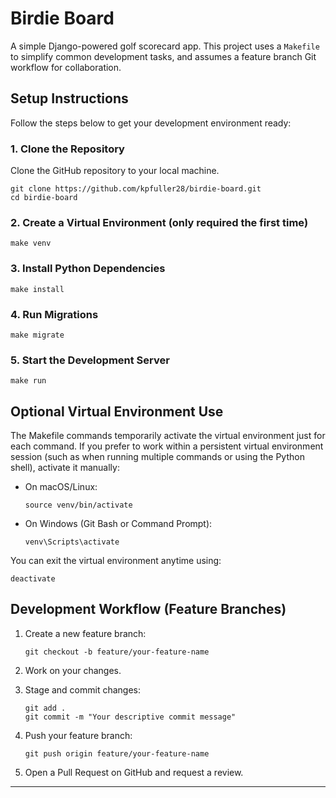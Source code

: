 # Birdie Board

A simple Django-powered golf scorecard app. This project uses a `Makefile` to simplify common development tasks, and assumes a feature branch Git workflow for collaboration.

## Setup Instructions

Follow the steps below to get your development environment ready:

### 1. Clone the Repository

Clone the GitHub repository to your local machine.

    git clone https://github.com/kpfuller28/birdie-board.git
    cd birdie-board

### 2. Create a Virtual Environment (only required the first time)

    make venv

### 3. Install Python Dependencies

    make install

### 4. Run Migrations

    make migrate

### 5. Start the Development Server

    make run

## Optional Virtual Environment Use

The Makefile commands temporarily activate the virtual environment just for each command. If you prefer to work within a persistent virtual environment session (such as when running multiple commands or using the Python shell), activate it manually:

- On macOS/Linux:

      source venv/bin/activate

- On Windows (Git Bash or Command Prompt):

      venv\Scripts\activate

You can exit the virtual environment anytime using:

    deactivate

## Development Workflow (Feature Branches)

1. Create a new feature branch:

       git checkout -b feature/your-feature-name

2. Work on your changes.

3. Stage and commit changes:

       git add .
       git commit -m "Your descriptive commit message"

4. Push your feature branch:

       git push origin feature/your-feature-name

5. Open a Pull Request on GitHub and request a review.

---
